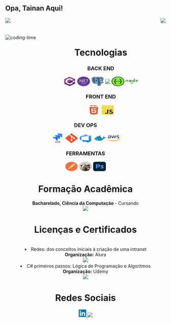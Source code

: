 ## Opa, Tainan Aqui!

<div>
  <img  src="https://github-readme-stats.vercel.app/api?username=FP-Tainan&show_icons=true&theme=github_dark&include_all_commits=true&count_private=true"/>
  <img align="right" src="https://github-readme-stats.vercel.app/api/top-langs/?username=FP-Tainan&layout=compact&langs_count=16&theme=great-gatsby"/>
</div>
<br>
<div  align="center"> 
  <div style="display: inline_block"><br>
    <img align="left" height="250" alt="coding-time" src="code.gif">
    <h1 align="center">Tecnologias</h1>
     <h3 align="center">BACK END</h3>
      <img align="center" height="30" width="40" src="https://github.com/devicons/devicon/blob/master/icons/csharp/csharp-original.svg">
      <img align="center" height="30" width="40" src="https://github.com/devicons/devicon/blob/master/icons/dotnetcore/dotnetcore-original.svg">
      <img align="center" height="30" width="40" src="https://github.com/devicons/devicon/blob/master/icons/postgresql/postgresql-original.svg">
      <img align="center" loading="lazy" src="https://img.shields.io/badge/Microsoft_SQL_Server-CC2927?style=for-the-badge&logo=microsoft-sql-server&logoColor=white" target="_blank">
      <img align="center" height="30" width="40" src="https://github.com/devicons/devicon/blob/master/icons/swagger/swagger-original.svg">
      <img align="center" height="30" width="40" src="https://github.com/devicons/devicon/blob/master/icons/nodejs/nodejs-plain-wordmark.svg">
    <h3 align="center">FRONT END</h3>
      <img align="center" height="30" width="40" src="https://github.com/devicons/devicon/blob/master/icons/html5/html5-plain-wordmark.svg">
      <img align="center" height="30" width="40" src="https://github.com/devicons/devicon/blob/master/icons/javascript/javascript-original.svg">
   <h3 align="center">DEV OPS</h3>
    <img align="center" height="30" width="40" src="https://github.com/devicons/devicon/blob/master/icons/jira/jira-original-wordmark.svg">
    <img align="center" height="30" width="40" src="https://github.com/devicons/devicon/blob/master/icons/git/git-original.svg">
    <img align="center" height="30" width="40" src="https://github.com/devicons/devicon/blob/master/icons/azuredevops/azuredevops-original.svg">
    <img align="center" height="30" width="40" src="https://github.com/devicons/devicon/blob/master/icons/docker/docker-original.svg">      
    <img align="center" height="30" width="40" src="https://github.com/devicons/devicon/blob/master/icons/amazonwebservices/amazonwebservices-original-wordmark.svg">
    <h3 align="center">FERRAMENTAS</h3>
    <img align="center" height="30" width="40" src="https://github.com/devicons/devicon/blob/master/icons/postman/postman-original.svg">
    <img align="center" height="30" width="40" src="https://github.com/devicons/devicon/blob/master/icons/dbeaver/dbeaver-original.svg">
    <img align="center" height="30" width="40" src="https://github.com/devicons/devicon/blob/master/icons/photoshop/photoshop-original.svg">
 
   </div>
      <div tyle="display: inline_block">
         <h1>Formação Acadêmica</h1>
        <b>Bacharelado, Ciência da Computação</b> - Cursando<br>
         <img width="60"  src="https://www.orbedobrasil.com.br/site/images/nicepage-images/pontos.gif">
        <h1>Licenças e Certificados</h1><br>
        <li>
       Redes: dos conceitos iniciais à criação de uma intranet<br>
          <b>Organização:</b> Alura<br>
          <a href ="https://cursos.alura.com.br/certificate/ed96d795-f697-4577-8bdf-748a05669f5a"> <img width="40" src="https://upload.wikimedia.org/wikipedia/commons/thumb/c/c3/Gnome-application-certificate.svg/1024px-Gnome-application-certificate.svg.png"></a>
        </li>
        <li>
           C# primeiros passos: Lógica de Programação e Algoritmos<br>
           <b>Organização:</b> Udemy<br>
          <a href ="https://www.udemy.com/certificate/UC-286507d3-673c-473c-918e-743550943c34/"> <img width="40" src="https://upload.wikimedia.org/wikipedia/commons/thumb/c/c3/Gnome-application-certificate.svg/1024px-Gnome-application-certificate.svg.png"></a>
        </li>
      </div>

  <h1 align="center">Redes Sociais</h1>
    <a href = "https://www.linkedin.com/in/tainanperes/">
      <img width="25" src="https://raw.githubusercontent.com/devicons/devicon/55609aa5bd817ff167afce0d965585c92040787a/icons/linkedin/linkedin-original.svg">
    </a>
     <a href = "https://www.beecrowd.com.br/judge/pt/profile/925426">
      <img width="25" src="https://www.beecrowd.com.br/judge/favicon.ico?1696127504">
    </a>
</div>
<br>
<div align="center">
  <img src="https://komarev.com/ghpvc/?username=P-Tainan&style=for-the-badge&color=orange" alt=""/>
</div>
